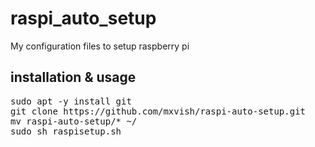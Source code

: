 # raspi_auto_setup
My configuration files to setup raspberry pi

## installation & usage
<pre>
sudo apt -y install git
git clone https://github.com/mxvish/raspi-auto-setup.git
mv raspi-auto-setup/* ~/
sudo sh raspisetup.sh
</pre>
